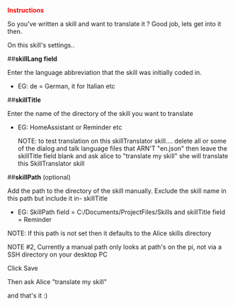 <span style="color: #ff0000;"><strong>Instructions </span></strong>

So you've written a skill and want to translate it ? Good job, lets get into it then.

On this skill's settings..

##**skillLang field**

 Enter the language abbreviation that the skill was initially coded in. 
 
 - EG: de = German, it for Italian etc 

##**skillTitle** 

Enter the name of the directory of the skill you want to translate

 - EG: HomeAssistant or Reminder etc 
    
    NOTE: to test translation on this skillTranslator skill.... delete all or some of the dialog and talk language files that ARN'T "en.json"
     then leave the skillTitle field blank and ask alice to "translate my skill" she will translate 
     this SkillTranslator skill 
 
 ##**skillPath** (optional)
 
 Add the path to the directory of the skill manually. Exclude the skill name in this path but include
   it in- skillTitle 
 
 - EG: SkillPath field = C:/Documents/ProjectFiles/Skills
    and skillTitle field = Reminder  
    
NOTE: If this path is not set then it defaults to the Alice skills directory 

NOTE #2, Currently a manual path only looks at path's on the pi, not via a SSH directory on your desktop PC

Click Save

Then ask Alice "translate my skill"

and that's it :)
